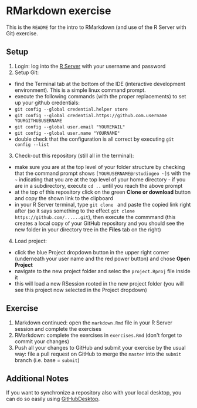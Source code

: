 # RMarkdown exercise

This is the `README` for the intro to RMarkdown (and use of the R Server with Git) exercise.

## Setup

1. Login: log into the [R Server](http://moab.colorado.edu:8787) with your username and password
2. Setup Git: 
  - find the Terminal tab at the bottom of the IDE (interactive development environment). This is a simple linux command prompt.
  - execute the following commands (with the proper replacements) to set up your github credentials:
  - `git config --global credential.helper store`
  - `git config --global credential.https://github.com.username YOURGITHUBUSERNAME`
  - `git config --global user.email "YOUREMAIL"`
  - `git config --global user.name "YOURNAME"`
  - double check that the configuration is all correct by executing `git config --list`
3. Check-out this repository (still all in the terminal):
  - make sure you are at the top level of your folder structure by checking that the command prompt shows `[YOURUSERNAME@rstudiogeo ~]$` with the `~` indicating that you are at the top level of your home directory - if you are in a subdirectory, execute `cd ..` until you reach the above prompt
  - at the top of this repository click on the green **Clone or download** button and copy the shown link to the clipboard
  - in your R Server terminal, type `git clone ` and paste the copied link right after (so it says something to the effect `git clone https://github.com/......git`), then execute the commmand (this creates a local copy of your GitHub repository and you should see the new folder in your directory tree in the **Files** tab on the right)
4. Load project:
 - click the blue Project dropdown button in the upper right corner (underneath your user name and the red power button) and chose **Open Project**
 - navigate to the new project folder and selec the `project.Rproj` file inside it
 - this will load a new RSession rooted in the new project folder (you will see this project now selected in the Project dropdown)

## Exercise

1. Markdown continued: open the `markdown.Rmd` file in your R Server session and complete the exercises
2. RMarkdown: complete the exercises in `exercises.Rmd` (don't forget to commit your changes)
3. Push all your changes to GitHub and submit your exercise by the usual way: file a pull request on GitHub to merge the `master` into the `submit` branch (i.e. base = `submit`)

## Additional Notes

If you want to synchronize a repository also with your local desktop, you can do so easily using [GitHubDesktop](github.md).
